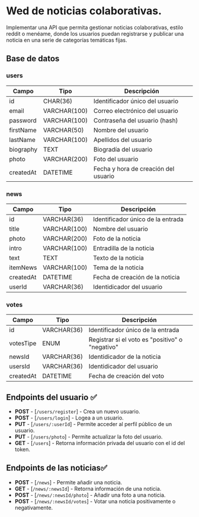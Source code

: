 # Wed de noticias colaborativas.

Implementar una API que permita gestionar noticias colaborativas, estilo reddit o menéame, donde los usuarios puedan registrarse y publicar una noticia en una serie de categorías temáticas fijas.

## Base de datos

### users

| Campo            | Tipo         | Descripción                                |
| ---------------- | ------------ | -------------------------------------------|
| id               | CHAR(36)     | Identificador único del usuario            |
| email            | VARCHAR(100) | Correo electrónico del usuario             |
| password         | VARCHAR(100) | Contraseña del usuario (hash)              |
| firstName        | VARCHAR(50)  | Nombre del usuario                         |
| lastName         | VARCHAR(100) | Apellidos del usuario                      |
| biography        | TEXT         | Biogradía del usuario                      |
| photo            | VARCHAR(200) | Foto del usuario                           |
| createdAt        | DATETIME     | Fecha y hora de creación del usuario       |

### news

| Campo     | Tipo         | Descripción                            |
| --------- | ------------ | -------------------------------------- |
| id        | VARCHAR(36)  | Identificador único de la entrada      |
| title     | VARCHAR(100) | Nombre del usuario                     |
| photo     | VARCHAR(200) | Foto de la noticia                     |
| intro     | VARCHAR(100) | Entradilla de la noticia               |
| text      | TEXT         | Texto de la noticia                    |
| itemNews  | VARCHAR(100) | Tema de la noticia                     |
| createdAt | DATETIME     | Fecha de creación de la noticia        |
| userId    | VARCHAR(36)  | Identidicador del usuario              |

### votes

| Campo     | Tipo        | Descripción                                     |
| --------- | ----------- | ----------------------------------------------- |
| id        | VARCHAR(36) | Identificador único de la entrada               |
| votesTipe | ENUM        | Registrar si el voto es "positivo" o "negativo" |
| newsId    | VARCHAR(36) | Identidicador de la noticia                     |
| usersId   | VARCHAR(36) | Identidicador del usuario                       |
| createdAt | DATETIME    | Fecha de creación del voto                      |

## Endpoints del usuario ✅

-   **POST** - [`/users/register`] - Crea un nuevo usuario. 
-   **POST** - [`/users/login`] - Logea a un usuario. 
-   **PUT** - [`/users/:userId`] - Permite acceder al perfil público de un usuario. 
-   **PUT** - [`/users/photo`] - Permite actualizar la foto del usuario.
-   **GET** - [`/users`] - Retorna información privada del usuario con el id del token.

## Endpoints de las noticias✅

-   **POST** - [`/news`] - Permite añadir una noticia. 
-   **GET** - [`/news/:newsId`] - Retorna información de una noticia. 
-   **POST** - [`/news/:newsId/photo`] - Añadir una foto a una noticia. 
-   **POST** - [`/news/:newsId/votes`] - Votar una noticia positivamente o negativamente. 




